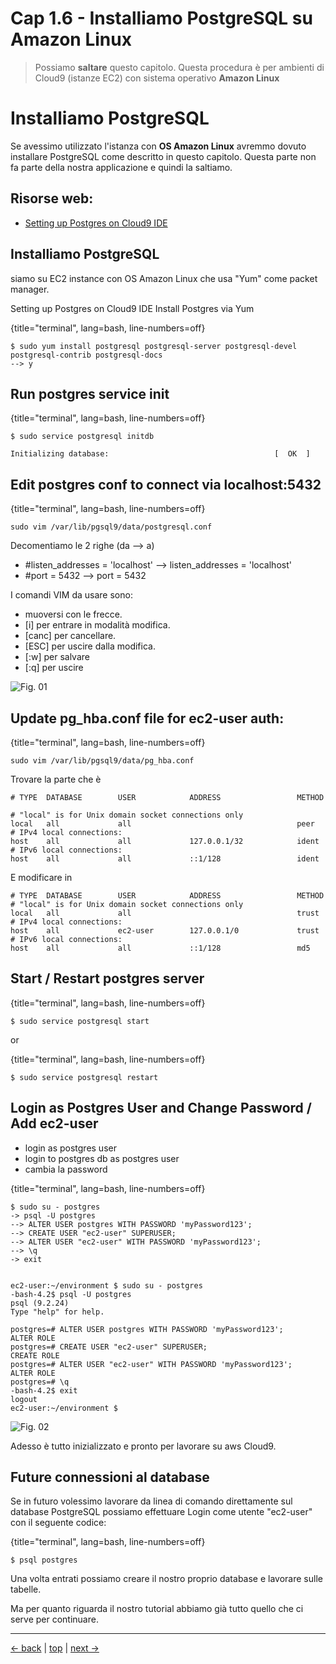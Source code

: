 # <a name="top"></a> Cap 1.6 - Installiamo PostgreSQL su Amazon Linux

> Possiamo **saltare** questo capitolo.
> Questa procedura è per ambienti di Cloud9 (istanze EC2) con sistema operativo **Amazon Linux**


# Installiamo PostgreSQL

Se avessimo utilizzato l'istanza con **OS Amazon Linux** avremmo dovuto installare PostgreSQL come descritto in questo capitolo.
Questa parte non fa parte della nostra applicazione e quindi la saltiamo.




## Risorse web:

- [Setting up Postgres on Cloud9 IDE](https://medium.com/@floodfx/setting-up-postgres-on-cloud9-ide-720e5b879154)




## Installiamo PostgreSQL

siamo su EC2 instance con OS Amazon Linux che usa "Yum" come packet manager.

Setting up Postgres on Cloud9 IDE
Install Postgres via Yum

{title="terminal", lang=bash, line-numbers=off}
~~~~~~~~
$ sudo yum install postgresql postgresql-server postgresql-devel postgresql-contrib postgresql-docs
--> y
~~~~~~~~




## Run postgres service init

{title="terminal", lang=bash, line-numbers=off}
~~~~~~~~
$ sudo service postgresql initdb

Initializing database:                                     [  OK  ]
~~~~~~~~




## Edit postgres conf to connect via localhost:5432

{title="terminal", lang=bash, line-numbers=off}
~~~~~~~~
sudo vim /var/lib/pgsql9/data/postgresql.conf
~~~~~~~~

Decomentiamo le 2 righe (da --> a)

* #listen_addresses = 'localhost' --> listen_addresses = 'localhost'
* #port = 5432                    --> port = 5432

I comandi VIM da usare sono:

* muoversi con le frecce. 
* [i] per entrare in modalità modifica. 
* [canc] per cancellare.
* [ESC] per uscire dalla modifica.
* [:w] per salvare
* [:q] per uscire

![Fig. 01](images/01-beginning/01-new_app/03_01-postgresql_conf-uncomment-addresses_and_port.PNG)




## Update pg_hba.conf file for ec2-user auth:

{title="terminal", lang=bash, line-numbers=off}
~~~~~~~~
sudo vim /var/lib/pgsql9/data/pg_hba.conf
~~~~~~~~

Trovare la parte che è

~~~~~~~~
# TYPE  DATABASE        USER            ADDRESS                 METHOD

# "local" is for Unix domain socket connections only
local   all             all                                     peer
# IPv4 local connections:
host    all             all             127.0.0.1/32            ident
# IPv6 local connections:
host    all             all             ::1/128                 ident
~~~~~~~~

E modificare in

~~~~~~~~
# TYPE  DATABASE        USER            ADDRESS                 METHOD
# "local" is for Unix domain socket connections only
local   all             all                                     trust
# IPv4 local connections:
host    all             ec2-user        127.0.0.1/0             trust
# IPv6 local connections:
host    all             all             ::1/128                 md5
~~~~~~~~




## Start / Restart postgres server

{title="terminal", lang=bash, line-numbers=off}
~~~~~~~~
$ sudo service postgresql start
~~~~~~~~

or

{title="terminal", lang=bash, line-numbers=off}
~~~~~~~~
$ sudo service postgresql restart
~~~~~~~~




## Login as Postgres User and Change Password / Add ec2-user

* login as postgres user
* login to postgres db as postgres user
* cambia la password




{title="terminal", lang=bash, line-numbers=off}
~~~~~~~~
$ sudo su - postgres 
-> psql -U postgres
--> ALTER USER postgres WITH PASSWORD 'myPassword123';
--> CREATE USER "ec2-user" SUPERUSER;
--> ALTER USER "ec2-user" WITH PASSWORD 'myPassword123';
--> \q
-> exit


ec2-user:~/environment $ sudo su - postgres 
-bash-4.2$ psql -U postgres
psql (9.2.24)
Type "help" for help.

postgres=# ALTER USER postgres WITH PASSWORD 'myPassword123';
ALTER ROLE
postgres=# CREATE USER "ec2-user" SUPERUSER;
CREATE ROLE
postgres=# ALTER USER "ec2-user" WITH PASSWORD 'myPassword123';
ALTER ROLE
postgres=# \q
-bash-4.2$ exit
logout
ec2-user:~/environment $ 
~~~~~~~~

![Fig. 02](images/01-beginning/01-new_app/03_02-pg_change_password_and_create_user.PNG)

Adesso è tutto inizializzato e pronto per lavorare su aws Cloud9.




## Future connessioni al database

Se in futuro volessimo lavorare da linea di comando direttamente sul database PostgreSQL possiamo effettuare Login come utente "ec2-user" con il seguente codice:

{title="terminal", lang=bash, line-numbers=off}
~~~~~~~~
$ psql postgres
~~~~~~~~

Una volta entrati possiamo creare il nostro proprio database e lavorare sulle tabelle.

Ma per quanto riguarda il nostro tutorial abbiamo già tutto quello che ci serve per continuare.

---

[<- back](https://github.com/flaviobordonidev/leanpubabrandnewcms/blob/master/01-base/01-new_app/05-install_postgresql.md)
 | [top](#top) |
[next ->](https://github.com/flaviobordonidev/leanpubabrandnewcms/blob/master/01-base/01-new_app/07-new_app.md)
